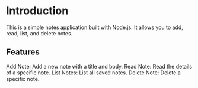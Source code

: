 # Introduction
This is a simple notes application built with Node.js. It allows you to add, read, list, and delete notes.

## Features
Add Note: Add a new note with a title and body.
Read Note: Read the details of a specific note.
List Notes: List all saved notes.
Delete Note: Delete a specific note.
